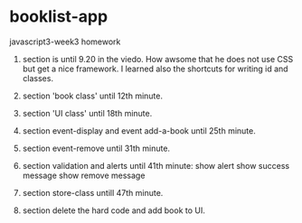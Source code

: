 # booklist-app

javascript3-week3 homework

1. section is until 9.20 in the viedo.
How awsome that he does not use CSS but get a nice framework.
I learned also the shortcuts for writing id and classes.

2. section 'book class' until 12th minute.
3. section 'UI class' until 18th minute.
4. section event-display and event add-a-book until 25th minute.
5. section event-remove until 31th minute.
6. section validation and alerts until 41th minute:
   show alert
   show success message
   show remove message
7. section store-class untill 47th minute.
8. section delete the hard code and add book to UI.